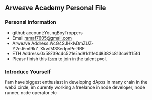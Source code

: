 ## Arweave Academy Personal File

### Personal information

- github account:YoungBoyTroppers
- Email:ramaf7605@gmail.com
- Arweave Address:WcG4SJHkIvDmZUZ-Y2eJ6mI9kZ_XkwfM3SedpnPmRBE
- ETH Address:0x58739c4c521e5ad81d1fe048382c813ca6ff15fd
- Please finish this [form](https://docs.google.com/forms/d/e/1FAIpQLSfWA5fIIcBgmRppm3jNz5vmf9Mai_QMVil-2pO4r7YKn_Zhtw/viewform?usp=sf_link) to join in the talent pool.

### Introduce Yourself
 i'am have biggest enthusiast in developing dApps in many chain in the web3 circle, im curently working a freelance in node developer, node runner, node operator etc